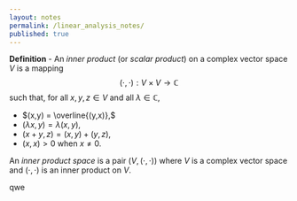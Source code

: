 ```yaml
---
layout: notes
permalink: /linear_analysis_notes/
published: true
---
```


**Definition** - An *inner product* (or *scalar product*) on a complex vector space $V$ is a mapping
$$(\cdot, \cdot): V \times V \to \mathbb{C}$$
such that, for all $x, y, z \in V$ and all $\lambda \in \mathbb{C},$
* $(x,y) = \overline{(y,x)},$
* $(\lambda x,y) = \lambda(x,y),$
* $(x+y, z) = (x, y) + (y,z),$
* $(x,x) > 0$ when $x \neq 0.$

An *inner product space* is a pair $(V, (\cdot, \cdot))$ where $V$ is a complex vector space and $(\cdot, \cdot)$
is an inner product on $V.$


qwe